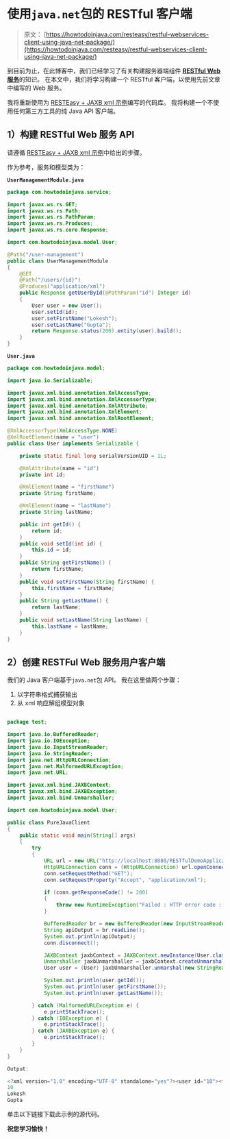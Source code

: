 # 使用`java.net`包的 RESTful 客户端

> 原文： [https://howtodoinjava.com/resteasy/restful-webservices-client-using-java-net-package/](https://howtodoinjava.com/resteasy/restful-webservices-client-using-java-net-package/)

到目前为止，在此博客中，我们已经学习了有关构建服务器端组件 [**RESTful Web 服务**](//howtodoinjava.com/restful-web-service/ "restful-web-service")的知识。 在本文中，我们将学习构建一个 RESTful 客户端，以使用先前文章中编写的 Web 服务。

我将重新使用为 [RESTEasy + JAXB xml 示例](//howtodoinjava.com/resteasy/resteasy-jaxb-xml-example/ "RESTEasy + JAXB xml example")编写的代码库。 我将构建一个不使用任何第三方工具的纯 Java API 客户端。

## 1）构建 RESTful Web 服务 API

请遵循 [RESTEasy + JAXB xml 示例](//howtodoinjava.com/resteasy/resteasy-jaxb-xml-example/ "RESTEasy + JAXB xml example")中给出的步骤。

作为参考，服务和模型类为：

**`UserManagementModule.java`**

```java
package com.howtodoinjava.service;

import javax.ws.rs.GET;
import javax.ws.rs.Path;
import javax.ws.rs.PathParam;
import javax.ws.rs.Produces;
import javax.ws.rs.core.Response;

import com.howtodoinjava.model.User;

@Path("/user-management")
public class UserManagementModule
{
	@GET
	@Path("/users/{id}")
	@Produces("application/xml")
	public Response getUserById(@PathParam("id") Integer id)
	{
		User user = new User();
		user.setId(id);
		user.setFirstName("Lokesh");
		user.setLastName("Gupta");
		return Response.status(200).entity(user).build();
	}
}

```

**`User.java`**

```java
package com.howtodoinjava.model;

import java.io.Serializable;

import javax.xml.bind.annotation.XmlAccessType;
import javax.xml.bind.annotation.XmlAccessorType;
import javax.xml.bind.annotation.XmlAttribute;
import javax.xml.bind.annotation.XmlElement;
import javax.xml.bind.annotation.XmlRootElement;

@XmlAccessorType(XmlAccessType.NONE)
@XmlRootElement(name = "user")
public class User implements Serializable {

    private static final long serialVersionUID = 1L;

    @XmlAttribute(name = "id")
    private int id;

    @XmlElement(name = "firstName")
    private String firstName;

    @XmlElement(name = "lastName")
    private String lastName;

    public int getId() {
        return id;
    }
    public void setId(int id) {
        this.id = id;
    }
    public String getFirstName() {
        return firstName;
    }
    public void setFirstName(String firstName) {
        this.firstName = firstName;
    }
    public String getLastName() {
        return lastName;
    }
    public void setLastName(String lastName) {
        this.lastName = lastName;
    }
}

```

## 2）创建 RESTFul Web 服务用户客户端

我们的 Java 客户端基于`java.net`包 API。 我在这里做两个步骤：

1.  以字符串格式捕获输出
2.  从 xml 响应解组模型对象

```java

package test;

import java.io.BufferedReader;
import java.io.IOException;
import java.io.InputStreamReader;
import java.io.StringReader;
import java.net.HttpURLConnection;
import java.net.MalformedURLException;
import java.net.URL;

import javax.xml.bind.JAXBContext;
import javax.xml.bind.JAXBException;
import javax.xml.bind.Unmarshaller;

import com.howtodoinjava.model.User;

public class PureJavaClient 
{
	public static void main(String[] args) 
	{
		try 
		{
			URL url = new URL("http://localhost:8080/RESTfulDemoApplication/user-management/users/10");
			HttpURLConnection conn = (HttpURLConnection) url.openConnection();
			conn.setRequestMethod("GET");
			conn.setRequestProperty("Accept", "application/xml");

			if (conn.getResponseCode() != 200) 
			{
				throw new RuntimeException("Failed : HTTP error code : " + conn.getResponseCode());
			}

			BufferedReader br = new BufferedReader(new InputStreamReader((conn.getInputStream())));
			String apiOutput = br.readLine();
			System.out.println(apiOutput);
			conn.disconnect();

			JAXBContext jaxbContext = JAXBContext.newInstance(User.class);
			Unmarshaller jaxbUnmarshaller = jaxbContext.createUnmarshaller();
			User user = (User) jaxbUnmarshaller.unmarshal(new StringReader(apiOutput));

			System.out.println(user.getId());
			System.out.println(user.getFirstName());
			System.out.println(user.getLastName());

		} catch (MalformedURLException e) {
			e.printStackTrace();
		} catch (IOException e) {
			e.printStackTrace();
		} catch (JAXBException e) {
			e.printStackTrace();
		}
	}
}

Output:

<?xml version="1.0" encoding="UTF-8" standalone="yes"?><user id="10"><firstName>Lokesh</firstName><lastName>Gupta</lastName></user>
10
Lokesh
Gupta

```

单击以下链接下载此示例的源代码。


**祝您学习愉快！**